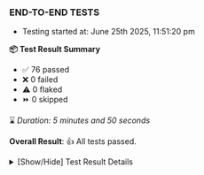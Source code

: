 ### END-TO-END TESTS

- Testing started at: June 25th 2025, 11:51:20 pm

**📦 Test Result Summary**

- ✅ 76 passed
- ❌ 0 failed
- ⚠️ 0 flaked
- ⏩ 0 skipped

⌛ _Duration: 5 minutes and 50 seconds_

**Overall Result**: 👍 All tests passed.



<details>
    <summary>[Show/Hide] Test Result Details</summary>
    <div markdown="1">

| Test | Browser | Test Case | Tags | Result |
| :---: | :---: | :--- | :---: | :---: |

</div>
</details>


<!-- To see the full report, please visit our CI/CD pipeline with reporter. -->